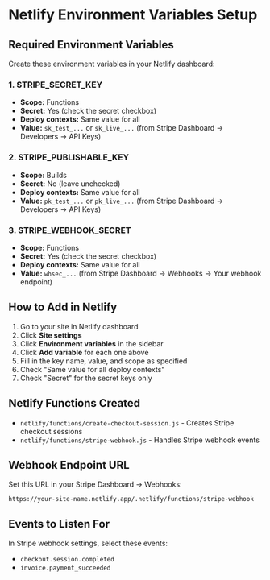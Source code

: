 # Netlify Environment Variables Setup

## Required Environment Variables

Create these environment variables in your Netlify dashboard:

### 1. STRIPE_SECRET_KEY
- **Scope:** Functions
- **Secret:** Yes (check the secret checkbox)
- **Deploy contexts:** Same value for all
- **Value:** `sk_test_...` or `sk_live_...` (from Stripe Dashboard → Developers → API Keys)

### 2. STRIPE_PUBLISHABLE_KEY  
- **Scope:** Builds
- **Secret:** No (leave unchecked)
- **Deploy contexts:** Same value for all
- **Value:** `pk_test_...` or `pk_live_...` (from Stripe Dashboard → Developers → API Keys)

### 3. STRIPE_WEBHOOK_SECRET
- **Scope:** Functions  
- **Secret:** Yes (check the secret checkbox)
- **Deploy contexts:** Same value for all
- **Value:** `whsec_...` (from Stripe Dashboard → Webhooks → Your webhook endpoint)

## How to Add in Netlify

1. Go to your site in Netlify dashboard
2. Click **Site settings**
3. Click **Environment variables** in the sidebar
4. Click **Add variable** for each one above
5. Fill in the key name, value, and scope as specified
6. Check "Same value for all deploy contexts"
7. Check "Secret" for the secret keys only

## Netlify Functions Created

- `netlify/functions/create-checkout-session.js` - Creates Stripe checkout sessions
- `netlify/functions/stripe-webhook.js` - Handles Stripe webhook events

## Webhook Endpoint URL

Set this URL in your Stripe Dashboard → Webhooks:
```
https://your-site-name.netlify.app/.netlify/functions/stripe-webhook
```

## Events to Listen For

In Stripe webhook settings, select these events:
- `checkout.session.completed`
- `invoice.payment_succeeded`
